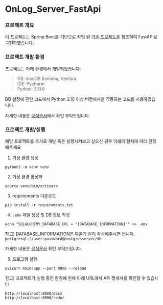 # OnLog_Server_FastApi

### 프로젝트 개요
이 프로젝트는 Spring Boot를 기반으로 작업 된 [기존 프로젝트](https://github.com/KEAPoint/OnLog_Post_Server)를 참조하여 FastAPI로 구현하였습니다.

### 프로젝트 개발 환경
프로젝트는 아래 환경에서 개발되었습니다.

> OS: macOS Sonoma, Ventura   
IDE: Pycharm  
Python: 3.11.6

DB 설정에 관한 코드에서 Python 3.10 이상 버전에서만 작동하는 코드를 사용하였습니다.

자세한 내용은 [공식문서](https://fastapi.tiangolo.com/ko/tutorial/sql-databases/?h=sq)에서 확인 부탁드립니다.

### 프로젝트 개발/실행
해당 프로젝트를 추가로 개발 혹은 실행시켜보고 싶으신 경우 아래의 절차에 따라 진행해주세요

1. 가상 환경 생성
```commandline
python3 -m venv venv
```

2. 가상 환경 활성화
```commandline
source venv/bin/activate
```

3. requirements 다운로드
```commandline
pip install -r requirements.txt
```

4. `.env` 파일 생성 및 DB 정보 작성
```commandline
echo "SQLALCHEMY_DATABASE_URL = "{DATABASE_INFORMATION}"" >> .env
```

참고) DATABASE_INFORMATION은 다음과 같이 작성해주시면 됩니다. `postgresql://user:password@postgresserver/db`

자세한 내용은 [공식문서](https://fastapi.tiangolo.com/ko/tutorial/sql-databases/?h=sql) 확인 부탁드립니다.

5. 프로그램 실행
```commandline
uvicorn main:app --port 8000 --reload
```

참고) 프로젝트가 실행 중인 환경에 한해 아래 URL에서 API 명세서를 확인할 수 있습니다
```commandline
http://localhost:8000/docs
http://localhost:8000/redoc
```
